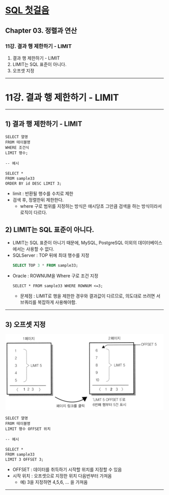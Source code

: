# <a href = "../README.md" target="_blank">SQL 첫걸음</a>
## Chapter 03. 정렬과 연산
### 11강. 결과 행 제한하기 - LIMIT
1) 결과 행 제한하기 - LIMIT
2) LIMIT는 SQL 표준이 아니다.
3) 오프셋 지정

---

# 11강. 결과 행 제한하기 - LIMIT

---

## 1) 결과 행 제한하기 - LIMIT

```mysql
SELECT 열명
FROM 테이블명
WHERE 조건식
LIMIT 행수;

-- 예시

SELECT *
FROM sample33
ORDER BY id DESC LIMIT 3;
```
- limit : 반환될 행수를 수치로 제한
- 검색 후, 정렬한뒤 제한한다.
  - where 구로 범위를 지정하는 방식은 애시당초 그만큼 검색을 하는 방식이라서 로직이 다르다.

## 2) LIMIT는 SQL 표준이 아니다.
- LIMIT는 SQL 표준이 아니기 때문에, MySQL, PostgreSQL 이외의 데이터베이스에서는 사용할 수 없다.
- SQLServer : TOP 뒤에 최대 행수를 지정
  ```sql
  SELECT TOP 3 * FROM sample33;
  ```
- Oracle : ROWNUM을 Where 구로 조건 지정
  ```oracle
  SELECT * FROM sample33 WHERE ROWNUM <=3;
  ```
  - 문제점 : LIMIT로 행을 제한한 경우와 결과값이 다르므로, 의도대로 쓰려면 서브쿼리를 복잡하게 사용해야함.

---

## 3) 오프셋 지정
![img.png](img/offset.png)
```mysql
SELECT 열명
FROM 테이블명
LIMIT 행수 OFFSET 위치

-- 예시

SELECT *
FROM sample33
LIMIT 3 OFFSET 3;
```
- OFFSET : 데이터를 취득하기 시작할 위치를 지정할 수 있음
- 시작 위치 : 오프셋으로 지정한 위치 다음번부터 가져옴
  - 예) 3을 지정하면 4,5,6, ... 을 가져옴

---
